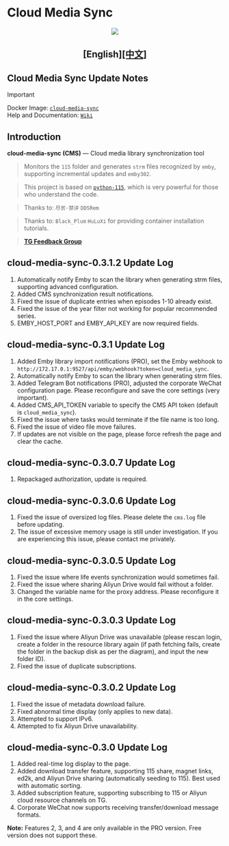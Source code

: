# Cloud Media Sync
<div align="center">
   
![](https://github.com/user-attachments/assets/e137ba0b-43b4-477b-bae8-27b7cbf91cff)

## [English][[中文]](README.md)

</div>
  
## Cloud Media Sync Update Notes
> [!IMPORTANT]  
> Docker Image: [`cloud-media-sync`](https://hub.docker.com/r/imaliang/cloud-media-sync)  
> Help and Documentation: [`Wiki`](https://github.com/guyue2005/CMSHelp/wiki)

## Introduction
**cloud-media-sync (CMS)** — Cloud media library synchronization tool

> Monitors the `115` folder and generates `strm` files recognized by `emby`, supporting incremental updates and `emby302`.

> This project is based on [`python-115`](https://github.com/ChenyangGao/web-mount-packs), which is very powerful for those who understand the code.

> Thanks to: `尽贫·禁评` `DDSRem`

> Thanks to: `Black_Plum` `HuLuXi` for providing container installation tutorials.

> [**TG Feedback Group**](https://t.me/+v08KwCO7jH0xNjZl)

## cloud-media-sync-0.3.1.2 Update Log
1. Automatically notify Emby to scan the library when generating strm files, supporting advanced configuration.
2. Added CMS synchronization result notifications.
3. Fixed the issue of duplicate entries when episodes 1-10 already exist.
4. Fixed the issue of the year filter not working for popular recommended series.
5. EMBY_HOST_PORT and EMBY_API_KEY are now required fields.

## cloud-media-sync-0.3.1 Update Log
1. Added Emby library import notifications (PRO), set the Emby webhook to `http://172.17.0.1:9527/api/emby/webhook?token=cloud_media_sync`.
2. Automatically notify Emby to scan the library when generating strm files.
3. Added Telegram Bot notifications (PRO), adjusted the corporate WeChat configuration page. Please reconfigure and save the core settings (very important).
4. Added CMS_API_TOKEN variable to specify the CMS API token (default is `cloud_media_sync`).
5. Fixed the issue where tasks would terminate if the file name is too long.
6. Fixed the issue of video file move failures.
7. If updates are not visible on the page, please force refresh the page and clear the cache.

## cloud-media-sync-0.3.0.7 Update Log
1. Repackaged authorization, update is required.

## cloud-media-sync-0.3.0.6 Update Log
1. Fixed the issue of oversized log files. Please delete the `cms.log` file before updating.
2. The issue of excessive memory usage is still under investigation. If you are experiencing this issue, please contact me privately.

## cloud-media-sync-0.3.0.5 Update Log
1. Fixed the issue where life events synchronization would sometimes fail.
2. Fixed the issue where sharing Aliyun Drive would fail without a folder.
3. Changed the variable name for the proxy address. Please reconfigure it in the core settings.

## cloud-media-sync-0.3.0.3 Update Log
1. Fixed the issue where Aliyun Drive was unavailable (please rescan login, create a folder in the resource library again (if path fetching fails, create the folder in the backup disk as per the diagram), and input the new folder ID).
2. Fixed the issue of duplicate subscriptions.

## cloud-media-sync-0.3.0.2 Update Log
1. Fixed the issue of metadata download failure.
2. Fixed abnormal time display (only applies to new data).
3. Attempted to support IPv6.
4. Attempted to fix Aliyun Drive unavailability.

## cloud-media-sync-0.3.0 Update Log
1. Added real-time log display to the page.
2. Added download transfer feature, supporting 115 share, magnet links, ed2k, and Aliyun Drive sharing (automatically seeding to 115). Best used with automatic sorting.
3. Added subscription feature, supporting subscribing to 115 or Aliyun cloud resource channels on TG.
4. Corporate WeChat now supports receiving transfer/download message formats.

**Note:** Features 2, 3, and 4 are only available in the PRO version. Free version does not support these.
